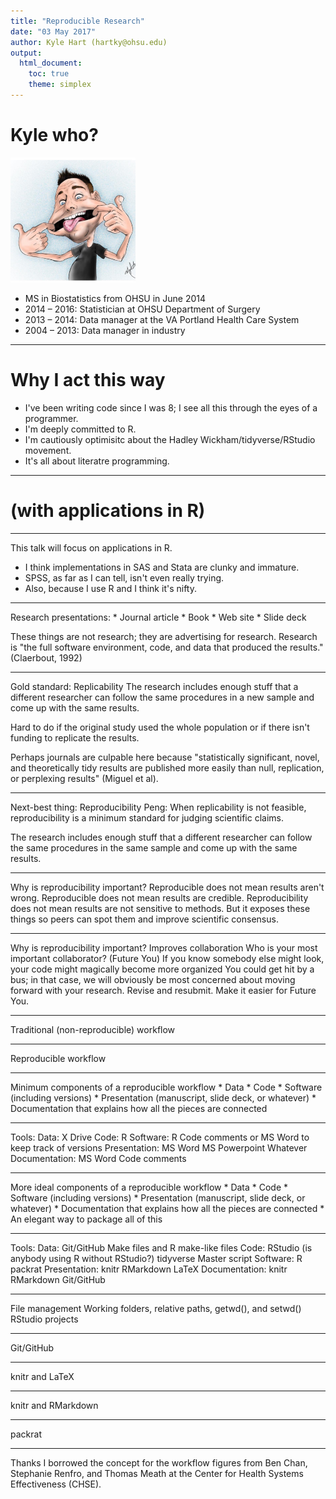 ```yaml
---
title: "Reproducible Research"
date: "03 May 2017"
author: Kyle Hart (hartky@ohsu.edu)
output:
  html_document:
    toc: true
    theme: simplex
---
```


# Kyle who?

<img src="gfx/me.jpg" alt="me." width=200/>


* MS in Biostatistics from OHSU in June 2014
* 2014 – 2016: Statistician at OHSU Department of Surgery
* 2013 – 2014: Data manager at the VA Portland Health Care System
* 2004 – 2013: Data manager in industry

---
	
# Why I act this way
	
* I've been writing code since I was 8; I see all this through the eyes of a programmer.
* I'm deeply committed to R.
* I'm cautiously optimisitc about the Hadley Wickham/tidyverse/RStudio movement.
* It's all about literatre programming.

---

# (with applications in R)

---
This talk will focus on applications in R. 
* I think implementations in SAS and Stata are clunky and immature. 
* SPSS, as far as I can tell, isn't even really trying. 
* Also, because I use R and I think it's nifty. 

---

Research presentations:
	* Journal article
	* Book
	* Web site
	* Slide deck
	
These things are not research; they are advertising for research. Research is "the full software environment, code, and data that produced the results." (Claerbout, 1992)

---
Gold standard: Replicability
The research includes enough stuff that a different researcher can follow the same procedures in a new sample and come up with the same results.

Hard to do if the original study used the whole population or if there isn't funding to replicate the results.

Perhaps journals are culpable here because "statistically significant, novel, and theoretically tidy results are published more easily than null, replication, or perplexing results" (Miguel et al). 

---
Next-best thing: Reproducibility
Peng: When replicability is not feasible, reproducibility is a minimum standard for judging scientific claims.

The research includes enough stuff that a different researcher can follow the same procedures in the same sample and come up with the same results.

---
Why is reproducibility important?
Reproducible does not mean results aren't wrong.
Reproducible does not mean results are credible. 
Reproducibility does not mean results are not sensitive to methods.
But it exposes these things so peers can spot them and improve scientific consensus.

---
Why is reproducibility important?
Improves collaboration
Who is your most important collaborator? (Future You)
If you know somebody else might look, your code might magically become more organized
You could get hit by a bus; in that case, we will obviously be most concerned about moving forward with your research. 
Revise and resubmit. Make it easier for Future You.


---
Traditional (non-reproducible) workflow

---
Reproducible workflow

---
Minimum components of a reproducible workflow
	* Data
	* Code
	* Software (including versions)
	* Presentation (manuscript, slide deck, or whatever)
	* Documentation that explains how all the pieces are connected
	
---
Tools:
	Data:
		X Drive
	Code:
		R
	Software:
		R
		Code comments or MS Word to keep track of versions
	Presentation:
		MS Word
		MS Powerpoint
		Whatever
	Documentation:
		MS Word
		Code comments

---
More ideal components of a reproducible workflow
	* Data
	* Code
	* Software (including versions)
	* Presentation (manuscript, slide deck, or whatever)
	* Documentation that explains how all the pieces are connected
	* An elegant way to package all of this
	
---
Tools:
	Data:
		Git/GitHub
		Make files and R make-like files
	Code: 
		RStudio (is anybody using R without RStudio?)
		tidyverse
		Master script
	Software:
		R
		packrat
	Presentation:
		knitr
		RMarkdown
		LaTeX
	Documentation:
		knitr
		RMarkdown
		Git/GitHub

---	
File management
Working folders, relative paths, getwd(), and setwd()
RStudio projects

---
Git/GitHub

---
knitr and LaTeX

---
knitr and RMarkdown

---
packrat


---
Thanks
I borrowed the concept for the workflow figures from Ben Chan, Stephanie Renfro, and Thomas Meath at the Center for Health Systems Effectiveness (CHSE). 